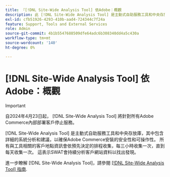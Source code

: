 ```yaml
---
title: 『[!DNL Site-Wide Analysis Tool] 依Adobe：概觀
description: 此 [!DNL Site-Wide Analysis Tool] 是主動式自助服務工具和中央存放庫，其中包含詳細的系統分析和建議，以確保Adobe Commerce安裝的安全性和可操作性。 所有與工具相關的客戶地點資訊會依預先決定的排程收集，每三小時收集一次，直到每天收集一次。 這表示SWAT會持續分析客戶網站資料以找出發現。
exl-id: cfb51926-4293-410b-aad4-724344c7f24a
feature: Support, Tools and External Services
role: Admin
source-git-commit: 4b1b5547688509dfe64adc6b308340dd4a5c430a
workflow-type: tm+mt
source-wordcount: '140'
ht-degree: 0%

---
```


# [!DNL Site-Wide Analysis Tool] 依Adobe：概觀

>[!IMPORTANT]
>
>自2024年4月23日起， [!DNL Site-Wide Analysis Tool] 將針對所有Adobe Commerce內部部署客戶停止服務。

[!DNL Site-Wide Analysis Tool] 是主動式自助服務工具和中央存放庫，其中包含詳細的系統分析和建議，以確保Adobe Commerce安裝的安全性和可操作性。 所有與工具相關的客戶地點資訊會依預先決定的排程收集，每三小時收集一次，直到每天收集一次。 這表示SWAT會持續分析客戶網站資料以找出發現。

進一步瞭解 [!DNL Site-Wide Analysis Tool]，請參閱 [[!DNL Site-Wide Analysis Tool] 指南](https://experienceleague.adobe.com/docs/commerce-operations/tools/site-wide-analysis-tool/intro.html).
